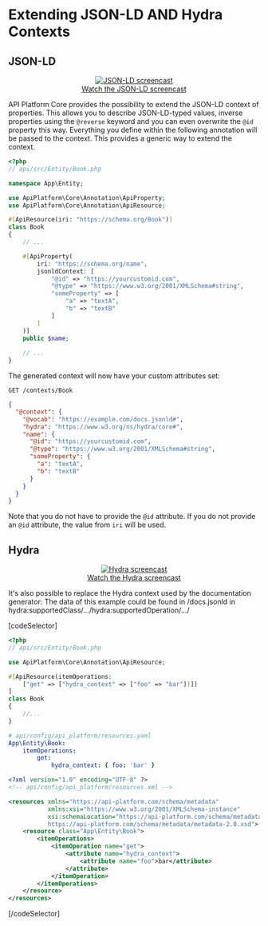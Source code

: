 # Extending JSON-LD AND Hydra Contexts

## JSON-LD

<p align="center" class="symfonycasts"><a href="https://symfonycasts.com/screencast/api-platform/json-ld?cid=apip"><img src="../distribution/images/symfonycasts-player.png" alt="JSON-LD screencast"><br>Watch the JSON-LD screencast</a>

API Platform Core provides the possibility to extend the JSON-LD context of properties. This allows you to describe JSON-LD-typed
values, inverse properties using the `@reverse` keyword and you can even overwrite the `@id` property this way. Everything you define
within the following annotation will be passed to the context. This provides a generic way to extend the context.

```php
<?php
// api/src/Entity/Book.php

namespace App\Entity;

use ApiPlatform\Core\Annotation\ApiProperty;
use ApiPlatform\Core\Annotation\ApiResource;

#[ApiResource(iri: "https://schema.org/Book")]
class Book
{
    // ...

    #[ApiProperty(
        iri: "https://schema.org/name",
        jsonldContext: [
            "@id" => "https://yourcustomid.com",
            "@type" => "https://www.w3.org/2001/XMLSchema#string",
            "someProperty" => [
                "a" => "textA",
                "b" => "textB"
            ]
        ]
    )]
    public $name;
    
    // ...
}
```

The generated context will now have your custom attributes set:

`GET /contexts/Book`

```json
{
  "@context": {
    "@vocab": "https://example.com/docs.jsonld#",
    "hydra": "https://www.w3.org/ns/hydra/core#",
    "name": {
      "@id": "https://yourcustomid.com",
      "@type": "https://www.w3.org/2001/XMLSchema#string",
      "someProperty": {
        "a": "textA",
        "b": "textB"
      }
    }
  }
}
```

Note that you do not have to provide the `@id` attribute. If you do not provide an `@id` attribute, the value from `iri` will be used.

## Hydra

<p align="center" class="symfonycasts"><a href="https://symfonycasts.com/screencast/api-platform/hydra?cid=apip"><img src="../distribution/images/symfonycasts-player.png" alt="Hydra screencast"><br>Watch the Hydra screencast</a></p>

It's also possible to replace the Hydra context used by the documentation generator:
The data of this example could be found in /docs.jsonld in hydra:supportedClass/.../hydra:supportedOperation/.../

[codeSelector]

```php
<?php
// api/src/Entity/Book.php

use ApiPlatform\Core\Annotation\ApiResource;

#[ApiResource(itemOperations:
    ["get" => ["hydra_context" => ["foo" => "bar"]]])
]
class Book
{
    //...
}
```

```yaml
# api/config/api_platform/resources.yaml
App\Entity\Book:
    itemOperations:
        get:
            hydra_context: { foo: 'bar' }
```

```xml
<?xml version="1.0" encoding="UTF-8" ?>
<!-- api/config/api_platform/resources.xml -->

<resources xmlns="https://api-platform.com/schema/metadata"
           xmlns:xsi="https://www.w3.org/2001/XMLSchema-instance"
           xsi:schemaLocation="https://api-platform.com/schema/metadata
           https://api-platform.com/schema/metadata/metadata-2.0.xsd">
    <resource class="App\Entity\Book">
        <itemOperations>
            <itemOperation name="get">              
                <attribute name="hydra_context">
                    <attribute name="foo">bar</attribute>
                </attribute>
            </itemOperation>
        </itemOperations>
    </resource>
</resources>
```

[/codeSelector]
